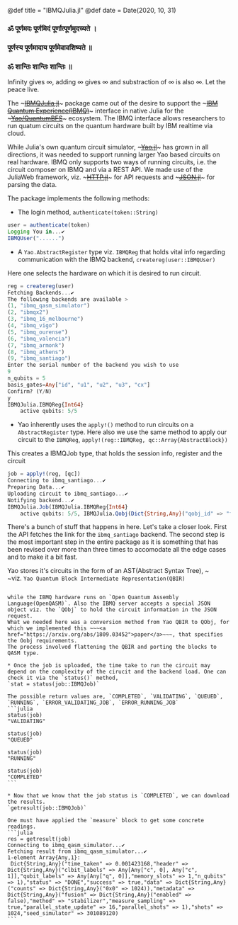 @def title = "IBMQJulia.jl"
@def date = Date(2020, 10, 31)

### ॐ पूर्णमदः पूर्णमिदं पूर्णात्पूर्णमुदच्यते ।
### पूर्णस्य पूर्णमादाय पूर्णमेवावशिष्यते ॥
### ॐ शान्तिः शान्तिः शान्तिः ॥

Infinity gives ∞, adding ∞ gives ∞ and substraction of ∞ is also ∞. Let the peace live.

The ~~~<a href="https://github.com/Sov-trotter/IBMQJulia.jl">IBMQJulia.jl</a>~~~ package came out of the desire to support the  ~~~<a href="https://quantum-computing.ibm.com/">IBM Quantum Experience(IBMQ)</a>~~~ interface in native Julia for the ~~~<a href="https://github.com/QuantumBFS">Yao/QuantumBFS</a>~~~ ecosystem. The IBMQ interface allows researchers to run quatum circuits on the quantum hardware built by IBM realtime via cloud. 

While Julia's own quantum circuit simulator, ~~~<a href="https://github.com/QuantumBFS/Yao.jl">Yao.jl</a>~~~ has grown in all directions, it was needed to support running larger Yao based circuits on real hardware. IBMQ only supports two ways of running circuits, i.e. the circuit composer on IBMQ and via a REST API. We made use of the JuliaWeb framework, viz. ~~~<a href="https://github.com/JuliaWeb/HTTP.jl">HTTP.jl</a>~~~ for API requests and ~~~<a href="https://github.com/JuliaIO/JSON.jl">JSON.jl</a>~~~ for parsing the data. 

The package implements the following methods:
* The login method, 
`authenticate(token::String)`

```julia
user = authenticate(token)
Logging You in...✔
IBMQUser("......")
```

* A `Yao.AbstractRegister` type viz. `IBMQReg` that holds vital info regarding communication with the IBMQ backend, 
`createreg(user::IBMQUser)`

Here one selects the hardware on which it is desired to run circuit.
```julia
reg = createreg(user)
Fetching Backends...✔
The following backends are available > 
(1, "ibmq_qasm_simulator")
(2, "ibmqx2")
(3, "ibmq_16_melbourne")
(4, "ibmq_vigo")
(5, "ibmq_ourense")
(6, "ibmq_valencia")
(7, "ibmq_armonk")
(8, "ibmq_athens")
(9, "ibmq_santiago")
Enter the serial number of the backend you wish to use
9
n_qubits = 5
basis_gates=Any["id", "u1", "u2", "u3", "cx"]
Confirm? (Y/N)
y
IBMQJulia.IBMQReg{Int64}
    active qubits: 5/5
```
* Yao inherently uses the `apply!()` method to run circuits on a `AbstractRegister` type. Here also we use the same method to apply our circuit to the `IBMQReg`, 
`apply!(reg::IBMQReg, qc::Array{AbstractBlock})`

This creates a IBMQJob type, that holds the session info, register and the circuit
```julia
job = apply!(reg, [qc])
Connecting to ibmq_santiago...✔
Preparing Data...✔
Uploading circuit to ibmq_santiago...✔
Notifying backend...✔
IBMQJulia.Job(IBMQJulia.IBMQReg{Int64}
    active qubits: 5/5, IBMQJulia.Qobj(Dict{String,Any}("qobj_id" => "foo","experiments" => Dict{String,Any}[Dict("instructions" => Any[Dict{String,Any}("name" => "x","qubits" => [0]), Dict{String,Any}("name" => "y","qubits" => [1]), Dict{String,Any}("name" => "z","qubits" => [2]), Dict{String,Any}("name" => "t","qubits" => [1]), Dict{String,Any}("name" => "swap","qubits" => [0, 1]), Dict{String,Any}("name" => "u3","params" => [0.7, 0.0, 0.0],"qubits" => [2]), Dict{String,Any}("name" => "cy","qubits" => [1, 0]), Dict{String,Any}("name" => "cz","qubits" => [2, 1])],"header" => Dict{String,Any}("clbit_labels" => Array{Any,1}[["c", 0], ["c", 1]],"qubit_labels" => Array{Any,1}[["q", 0], ["q", 1], ["q", 2]],"memory_slots" => 1,"n_qubits" => 3),"config" => Dict{Any,Any}())],"header" => Dict("backend_name" => "ibmq_santiago","description" => "Set of Experiments 1"),"config" => Dict{String,Integer}("memory_slots" => 1,"shots" => 1024,"init_qubits" => true),"schema_version" => "1.0.0","type" => "QASM")), "5f9b2b7a8110040012d4451b")


```

There's a bunch of stuff that happens in here. Let's take a closer look. First the API fetches the link for the `ibmq_santiago` backend. The second step is the most important step in the entire package as it is something that has been revised over more than three times to accomodate all the edge cases and to make it a bit fast. 

Yao stores it's circuits in the form of an AST(Abstract Syntax Tree), ~~~<br>~~~viz. `Yao Quantum Block Intermediate Representation(QBIR)`

~~~<img src="https://docs.yaoquantum.org/dev/assets/images/YaoFramework.png" style="width:700px;height:450px;">~~~

while the IBMQ hardware runs on `Open Quantum Assembly Language(OpenQASM)`. Also the IBMQ server accepts a special JSON object viz. the `QObj` to hold the circuit information in the JSON request. 
What we needed here was a conversion method from Yao QBIR to QObj, for which we implemented this ~~~<a href="https://arxiv.org/abs/1809.03452">paper</a>~~~, that specifies the Oobj requirements.
The process involved flattening the QBIR and porting the blocks to QASM type. 

* Once the job is uploaded, the time take to run the circuit may depend on the complexity of the cirucit and the backend load. One can check it via the `status()` method,
`stat = status(job::IBMQJob)`

The possible return values are, `COMPLETED`, `VALIDATING`, `QUEUED`, `RUNNING`, `ERROR_VALIDATING_JOB`, `ERROR_RUNNING_JOB`
```julia
status(job)
"VALIDATING"

status(job)
"QUEUED"

status(job)
"RUNNING"

status(job)
"COMPLETED"
```

* Now that we know that the job status is `COMPLETED`, we can download the results.
`getresult(job::IBMQJob)`

One must have applied the `measure` block to get some concrete readings.
```julia
res = getresult(job)
Connecting to ibmq_qasm_simulator...✔
Fetching result from ibmq_qasm_simulator...✔
1-element Array{Any,1}:
 Dict{String,Any}("time_taken" => 0.001423168,"header" => Dict{String,Any}("clbit_labels" => Any[Any["c", 0], Any["c", 1]],"qubit_labels" => Any[Any["q", 0]],"memory_slots" => 1,"n_qubits" => 1),"status" => "DONE","success" => true,"data" => Dict{String,Any}("counts" => Dict{String,Any}("0x0" => 1024)),"metadata" => Dict{String,Any}("fusion" => Dict{String,Any}("enabled" => false),"method" => "stabilizer","measure_sampling" => true,"parallel_state_update" => 16,"parallel_shots" => 1),"shots" => 1024,"seed_simulator" => 301089120)
```
